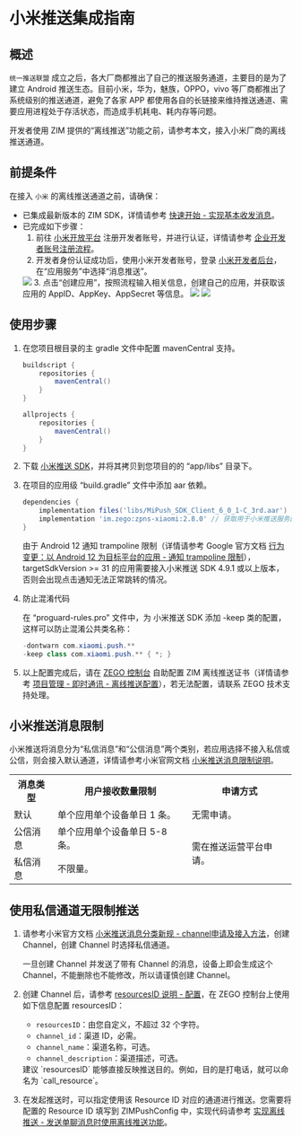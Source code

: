 # 小米推送集成指南


## 概述

`统一推送联盟` 成立之后，各大厂商都推出了自己的推送服务通道，主要目的是为了建立 Android 推送生态。目前小米，华为，魅族，OPPO，vivo 等厂商都推出了系统级别的推送通道，避免了各家 APP 都使用各自的长链接来维持推送通道、需要应用进程处于存活状态，而造成手机耗电、耗内存等问题。

开发者使用 ZIM 提供的“离线推送”功能之前，请参考本文，接入小米厂商的离线推送通道。  

## 前提条件

在接入 `小米` 的离线推送通道之前，请确保：

- 已集成最新版本的 ZIM SDK，详情请参考 [快速开始 - 实现基本收发消息](/zim-uniapp/send-and-receive-messages)。
- 已完成如下步骤：
    1. 前往 <a href="https://dev.mi.com/console/appservice/push.html" target="_blank" rel="noreferrer noopener">小米开放平台</a> 注册开发者账号，并进行认证，详情请参考 <a href="https://dev.mi.com/console/doc/detail?pId=848" target="_blank" rel="noreferrer noopener">企业开发者账号注册流程</a>。
    2. 开发者身份认证成功后，使用小米开发者账号，登录 <a href="https://dev.mi.com/console/man/" target="_blank" rel="noreferrer noopener">小米开发者后台</a>，在“应用服务”中选择“消息推送”。
    <Frame width="512" height="auto" caption=""><img src="https://doc-media.zego.im/sdk-doc/Pics/ZIM/OfflinePush/xiaomi2.png" /></Frame>
    3. 点击“创建应用”，按照流程输入相关信息，创建自己的应用，并获取该应用的 AppID、AppKey、AppSecret 等信息。
    <Frame width="512" height="auto" caption=""><img src="https://doc-media.zego.im/sdk-doc/Pics/ZIM/OfflinePush/xiaomi3.png" /></Frame>
    <Frame width="512" height="auto" caption=""><img src="https://doc-media.zego.im/sdk-doc/Pics/ZIM/OfflinePush/xiaomi4.png" /></Frame>

## 使用步骤

1. 在您项目根目录的主 gradle 文件中配置 mavenCentral 支持。

    ```groovy {3,9}
    buildscript {  
        repositories {  
            mavenCentral()  
        }  
    }  

    allprojects {
        repositories {  
            mavenCentral()  
        }     
    }
    ```

2. 下载 [小米推送 SDK](https://artifact-sdk.zego.im/zpns/sdk/xiaomi/MiPush_SDK_Client_6_0_1-C_3rd.aar)，并将其拷贝到您项目的的 “app/libs” 目录下。

3. 在项目的应用级 “build.gradle” 文件中添加 aar 依赖。
    ```groovy
    dependencies {
        implementation files('libs/MiPush_SDK_Client_6_0_1-C_3rd.aar') // 版本为 6.0.1 的小米推送 SDK
        implementation 'im.zego:zpns-xiaomi:2.8.0' // 获取用于小米推送服务的 ZPNs 库
    }
    ```

    <Warning title="注意">
    由于 Android 12 通知 trampoline 限制（详情请参考 Google 官方文档 <a href="https://developer.android.google.cn/about/versions/12/behavior-changes-12?hl=zh-cn#notification-trampolines" target="_blank" rel="noreferrer noopener">行为变更：以 Android 12 为目标平台的应用 - 通知 trampoline 限制</a>），targetSdkVersion >= 31 的应用需要接入小米推送 SDK 4.9.1 或以上版本，否则会出现点击通知无法正常跳转的情况。
    </Warning>

4. 防止混淆代码

    在 “proguard-rules.pro” 文件中，为 小米推送 SDK  添加 -keep 类的配置，这样可以防止混淆公共类名称：

    ```java
    -dontwarn com.xiaomi.push.**
    -keep class com.xiaomi.push.** { *; }
    ```

5. 以上配置完成后，请在 [ZEGO 控制台](https://console.zego.im/) 自助配置 ZIM 离线推送证书（详情请参考 [项目管理 - 即时通讯 - 离线推送配置](https://doc-zh.zego.im/article/16233)），若无法配置，请联系 ZEGO 技术支持处理。

## 小米推送消息限制

小米推送将消息分为“私信消息”和“公信消息”两个类别，若应用选择不接入私信或公信，则会接入默认通道，详情请参考小米官网文档 <a href="https://dev.mi.com/console/doc/detail?pId=2086" target="_blank" rel="noreferrer noopener">小米推送消息限制说明</a>。

<table>
<tbody><tr>
<th>消息类型</th>
<th>用户接收数量限制</th>
<th>申请方式</th>
</tr>
<tr>
<td>默认</td>
<td>单个应用单个设备单日 1 条。</td>
<td>无需申请。</td>
</tr>
<tr>
<td>公信消息</td>
<td>单个应用单个设备单日 5-8 条。</td>
<td rowspan="2">需在推送运营平台申请。</td>
</tr>
<tr>
<td>私信消息</td>
<td>不限量。</td>
</tr>
</tbody></table>


## 使用私信通道无限制推送

1. 请参考小米官方文档 <a href="https://dev.mi.com/console/doc/detail?pId=2422#_2" target="_blank" rel="noreferrer noopener">小米推送消息分类新规 - channel申请及接入方法</a>，创建 Channel，创建 Channel 时选择私信通道。

    <Warning title="注意">
    一旦创建 Channel 并发送了带有 Channel 的消息，设备上即会生成这个 Channel，不能删除也不能修改，所以请谨慎创建 Channel。 
    </Warning>

2. 创建 Channel 后，请参考 [resourcesID 说明 - 配置](/zim-uniapp/offline-push-notifications/resourcesid-introduction#配置)，在 ZEGO 控制台上使用如下信息配置 resourcesID：
    - `resourcesID`：由您自定义，不超过 32 个字符。
    - `channel_id`：渠道 ID，必需。
    - `channel_name`：渠道名称，可选。
    - `channel_description`：渠道描述，可选。

    <Note title="说明">
    建议 `resourcesID` 能够直接反映推送目的。例如，目的是打电话，就可以命名为 `call_resource`。
    </Note>

3. 在发起推送时，可以指定使用该 Resource ID 对应的通道进行推送。您需要将配置的 Resource ID 填写到 ZIMPushConfig 中，实现代码请参考 [实现离线推送 - 发送单聊消息时使用离线推送功能](/zim-uniapp/offline-push-notifications/implement-offline-push-notification)。

<Content />